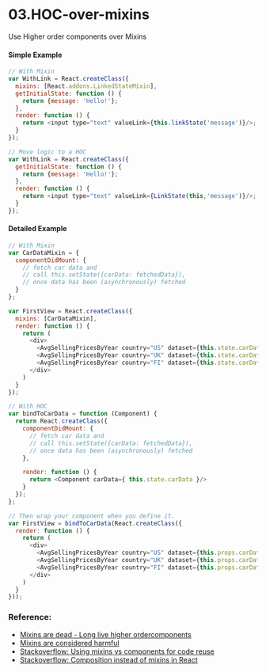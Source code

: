 # 03.HOC-over-mixins
Use Higher order components over Mixins

#### Simple Example
```javascript
// With Mixin
var WithLink = React.createClass({
  mixins: [React.addons.LinkedStateMixin],
  getInitialState: function () {
    return {message: 'Hello!'};
  },
  render: function () {
    return <input type="text" valueLink={this.linkState('message')}/>;
  }
});

// Move logic to a HOC
var WithLink = React.createClass({
  getInitialState: function () {
    return {message: 'Hello!'};
  },
  render: function () {
    return <input type="text" valueLink={LinkState(this,'message')}/>;
  }
});
```

#### Detailed Example

```javascript
// With Mixin
var CarDataMixin = {
  componentDidMount: {
    // fetch car data and
    // call this.setState({carData: fetchedData}),
    // once data has been (asynchronously) fetched
  }
};

var FirstView = React.createClass({
  mixins: [CarDataMixin],
  render: function () {
    return (
      <div>
        <AvgSellingPricesByYear country="US" dataset={this.state.carData}/>
        <AvgSellingPricesByYear country="UK" dataset={this.state.carData}/>
        <AvgSellingPricesByYear country="FI" dataset={this.state.carData}/>
      </div>
    )
  }
});

// With HOC
var bindToCarData = function (Component) {
  return React.createClass({
    componentDidMount: {
      // fetch car data and
      // call this.setState({carData: fetchedData}),
      // once data has been (asynchronously) fetched
    },

    render: function () {
      return <Component carData={ this.state.carData }/>
    }
  });
};

// Then wrap your component when you define it.
var FirstView = bindToCarData(React.createClass({
  render: function () {
    return (
      <div>
        <AvgSellingPricesByYear country="US" dataset={this.props.carData}/>
        <AvgSellingPricesByYear country="UK" dataset={this.props.carData}/>
        <AvgSellingPricesByYear country="FI" dataset={this.props.carData}/>
      </div>
    )
  }
}));
```

### Reference:
- [Mixins are dead - Long live higher ordercomponents](https://medium.com/@dan_abramov/mixins-are-dead-long-live-higher-order-components-94a0d2f9e750)
- [Mixins are considered harmful](https://facebook.github.io/react/blog/2016/07/13/mixins-considered-harmful.html)
- [Stackoverflow: Using mixins vs components for code reuse](http://stackoverflow.com/questions/21854938/using-mixins-vs-components-for-code-reuse-in-facebook-react)
- [Stackoverflow: Composition instead of mixins in React](http://stackoverflow.com/questions/30845561/how-to-solve-this-using-composition-instead-of-mixins-in-react)
